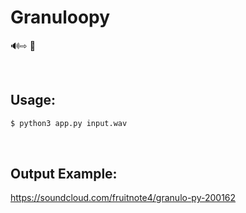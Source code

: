 # Granuloopy

🔊⇨ 🎊

</br>

## Usage:

```sh
$ python3 app.py input.wav
```

</br>

## Output Example:
https://soundcloud.com/fruitnote4/granulo-py-200162

